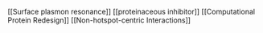 [[Surface plasmon resonance]]
[[proteinaceous inhibitor]]
[[Computational Protein Redesign]]
[[Non-hotspot-centric Interactions]]
